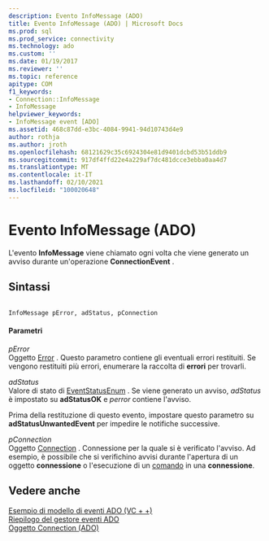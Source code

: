 ```yaml
---
description: Evento InfoMessage (ADO)
title: Evento InfoMessage (ADO) | Microsoft Docs
ms.prod: sql
ms.prod_service: connectivity
ms.technology: ado
ms.custom: ''
ms.date: 01/19/2017
ms.reviewer: ''
ms.topic: reference
apitype: COM
f1_keywords:
- Connection::InfoMessage
- InfoMessage
helpviewer_keywords:
- InfoMessage event [ADO]
ms.assetid: 468c87dd-e3bc-4084-9941-94d10743d4e9
author: rothja
ms.author: jroth
ms.openlocfilehash: 68121629c35c6924304e81d9401dcbd53b51ddb9
ms.sourcegitcommit: 917df4ffd22e4a229af7dc481dcce3ebba0aa4d7
ms.translationtype: MT
ms.contentlocale: it-IT
ms.lasthandoff: 02/10/2021
ms.locfileid: "100020648"
---
```

# <a name="infomessage-event-ado"></a>Evento InfoMessage (ADO)
L'evento **InfoMessage** viene chiamato ogni volta che viene generato un avviso durante un'operazione **ConnectionEvent** .  
  
## <a name="syntax"></a>Sintassi  
  
```  
  
InfoMessage pError, adStatus, pConnection  
```  
  
#### <a name="parameters"></a>Parametri  
 *pError*  
 Oggetto [Error](./error-object.md) . Questo parametro contiene gli eventuali errori restituiti. Se vengono restituiti più errori, enumerare la raccolta di **errori** per trovarli.  
  
 *adStatus*  
 Valore di stato di [EventStatusEnum](./eventstatusenum.md) . Se viene generato un avviso, *adStatus* è impostato su **adStatusOK** e *perror* contiene l'avviso.  
  
 Prima della restituzione di questo evento, impostare questo parametro su **adStatusUnwantedEvent** per impedire le notifiche successive.  
  
 *pConnection*  
 Oggetto [Connection](./connection-object-ado.md) . Connessione per la quale si è verificato l'avviso. Ad esempio, è possibile che si verifichino avvisi durante l'apertura di un oggetto **connessione** o l'esecuzione di un [comando](./command-object-ado.md) in una **connessione**.  
  
## <a name="see-also"></a>Vedere anche  
 [Esempio di modello di eventi ADO (VC + +)](./ado-events-model-example-vc.md)   
 [Riepilogo del gestore eventi ADO](../../guide/data/ado-event-handler-summary.md)   
 [Oggetto Connection (ADO)](./connection-object-ado.md)